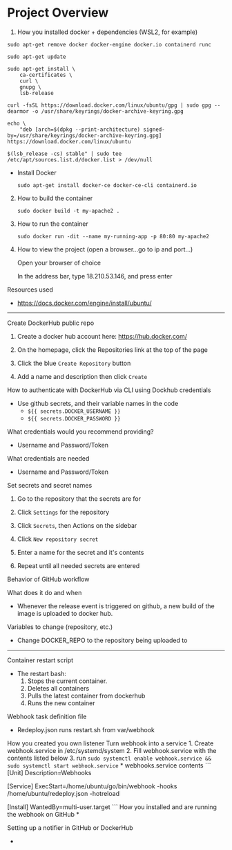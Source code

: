 # Project Overview
  1. How you installed docker + dependencies (WSL2, for example)
```		
sudo apt-get remove docker docker-engine docker.io containerd runc
		
sudo apt-get update
			
sudo apt-get install \ 		
	ca-certificates \
	curl \
	gnupg \
	lsb-release
		
curl -fsSL https://download.docker.com/linux/ubuntu/gpg | sudo gpg --dearmor -o /usr/share/keyrings/docker-archive-keyring.gpg

echo \
	"deb [arch=$(dpkg --print-architecture) signed-by=/usr/share/keyrings/docker-archive-keyring.gpg] https://download.docker.com/linux/ubuntu 
  				
$(lsb_release -cs) stable" | sudo tee /etc/apt/sources.list.d/docker.list > /dev/null
```	
* Install Docker
	
    `sudo apt-get install docker-ce docker-ce-cli containerd.io`

2. How to build the container

    `sudo docker build -t my-apache2 .`

3. How to run the container

    `sudo docker run -dit --name my-running-app -p 80:80 my-apache2`

4. How to view the project (open a browser...go to ip and port...)

    Open your browser of choice

    In the address bar, type 18.210.53.146, and press enter

Resources used
  * https://docs.docker.com/engine/install/ubuntu/

***************

Create DockerHub public repo

  1. Create a docker hub account here: https://hub.docker.com/

  2. On the homepage, click the Repositories link at the top of the page

  3. Click the blue `Create Repository` button

  4. Add a name and description then click `Create`

How to authenticate with DockerHub via CLI using Dockhub credentials
  * Use github secrets, and their variable names in the code
    * `${{ secrets.DOCKER_USERNAME }}`
    * `${{ secrets.DOCKER_PASSWORD }}`	

What credentials would you recommend providing?
  * Username and Password/Token

What credentials are needed
  * Username and Password/Token
    
Set secrets and secret names
	
  1. Go to the repository that the secrets are for

  2. Click `Settings` for the repository

  3. Click `Secrets`, then Actions on the sidebar	

  4. Click `New repository secret`

  5. Enter a name for the secret and it's contents
	
  6. Repeat until all needed secrets are entered

Behavior of GitHub workflow

What does it do and when
  * Whenever the release event is triggered on github, a new build of the image is uploaded to docker hub.

Variables to change (repository, etc.)
  * Change DOCKER_REPO to the repository being uploaded to

************

Container restart script

* The restart bash:
  1. Stops the current container.
  2. Deletes all containers
  3. Pulls the latest container from dockerhub
  4. Runs the new container

Webhook task definition file

  * Redeploy.json runs restart.sh from var/webhook

How you created you own listener
Turn webhook into a service
    1. Create webhook.service in /etc/systemd/system
    2. Fill webhook.service with the contents listed below
    3. run `sudo systemctl enable webhook.service && sudo systemctl start webhook.service`
    * webhooks.service contents
    ```
[Unit]
Description=Webhooks

[Service]
ExecStart=/home/ubuntu/go/bin/webhook -hooks /home/ubuntu/redeploy.json -hotreload

[Install]
WantedBy=multi-user.target
    ```
How you installed and are running the webhook on GitHub
  * 

Setting up a notifier in GitHub or DockerHub

  * 
